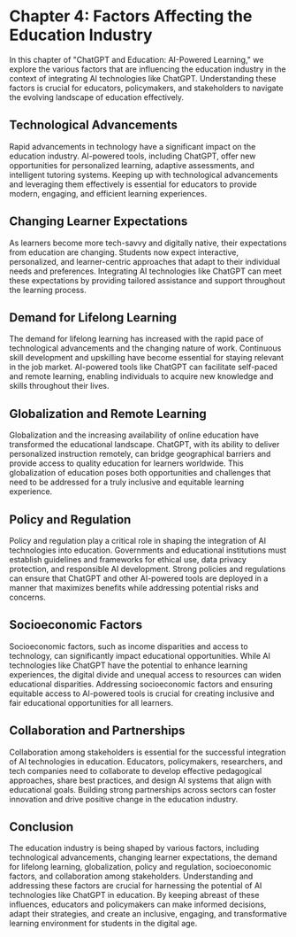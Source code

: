 Chapter 4: Factors Affecting the Education Industry
===================================================

In this chapter of "ChatGPT and Education: AI-Powered Learning," we explore the various factors that are influencing the education industry in the context of integrating AI technologies like ChatGPT. Understanding these factors is crucial for educators, policymakers, and stakeholders to navigate the evolving landscape of education effectively.

Technological Advancements
--------------------------

Rapid advancements in technology have a significant impact on the education industry. AI-powered tools, including ChatGPT, offer new opportunities for personalized learning, adaptive assessments, and intelligent tutoring systems. Keeping up with technological advancements and leveraging them effectively is essential for educators to provide modern, engaging, and efficient learning experiences.

Changing Learner Expectations
-----------------------------

As learners become more tech-savvy and digitally native, their expectations from education are changing. Students now expect interactive, personalized, and learner-centric approaches that adapt to their individual needs and preferences. Integrating AI technologies like ChatGPT can meet these expectations by providing tailored assistance and support throughout the learning process.

Demand for Lifelong Learning
----------------------------

The demand for lifelong learning has increased with the rapid pace of technological advancements and the changing nature of work. Continuous skill development and upskilling have become essential for staying relevant in the job market. AI-powered tools like ChatGPT can facilitate self-paced and remote learning, enabling individuals to acquire new knowledge and skills throughout their lives.

Globalization and Remote Learning
---------------------------------

Globalization and the increasing availability of online education have transformed the educational landscape. ChatGPT, with its ability to deliver personalized instruction remotely, can bridge geographical barriers and provide access to quality education for learners worldwide. This globalization of education poses both opportunities and challenges that need to be addressed for a truly inclusive and equitable learning experience.

Policy and Regulation
---------------------

Policy and regulation play a critical role in shaping the integration of AI technologies into education. Governments and educational institutions must establish guidelines and frameworks for ethical use, data privacy protection, and responsible AI development. Strong policies and regulations can ensure that ChatGPT and other AI-powered tools are deployed in a manner that maximizes benefits while addressing potential risks and concerns.

Socioeconomic Factors
---------------------

Socioeconomic factors, such as income disparities and access to technology, can significantly impact educational opportunities. While AI technologies like ChatGPT have the potential to enhance learning experiences, the digital divide and unequal access to resources can widen educational disparities. Addressing socioeconomic factors and ensuring equitable access to AI-powered tools is crucial for creating inclusive and fair educational opportunities for all learners.

Collaboration and Partnerships
------------------------------

Collaboration among stakeholders is essential for the successful integration of AI technologies in education. Educators, policymakers, researchers, and tech companies need to collaborate to develop effective pedagogical approaches, share best practices, and design AI systems that align with educational goals. Building strong partnerships across sectors can foster innovation and drive positive change in the education industry.

Conclusion
----------

The education industry is being shaped by various factors, including technological advancements, changing learner expectations, the demand for lifelong learning, globalization, policy and regulation, socioeconomic factors, and collaboration among stakeholders. Understanding and addressing these factors are crucial for harnessing the potential of AI technologies like ChatGPT in education. By keeping abreast of these influences, educators and policymakers can make informed decisions, adapt their strategies, and create an inclusive, engaging, and transformative learning environment for students in the digital age.
